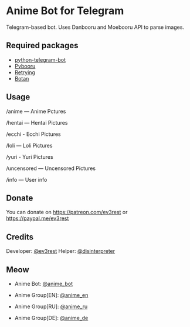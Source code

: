 # Anime Bot for Telegram
Telegram-based bot. Uses Danbooru and Moebooru API to parse images.
## Required packages
- [python-telegram-bot](https://github.com/python-telegram-bot/python-telegram-bot)
- [Pybooru](https://github.com/LuqueDaniel/pybooru)
- [Retrying](https://github.com/rholder/retrying)
- [Botan](https://github.com/botanio/sdk)

## Usage
/anime — Anime Pctures

/hentai — Hentai Pictures

/ecchi - Ecchi Pictures

/loli — Loli Pictures

/yuri - Yuri Pictures

/uncensored — Uncensored Pictures



/info — User info
## Donate
You can donate on https://patreon.com/ev3rest or https://paypal.me/ev3rest
## Credits
Developer: [@ev3rest](https://t.me/ev3rest)
Helper: [@disinterpreter](https://t.me/disinterpreter)

## Meow
- Anime Bot: [@anime_bot](https://t.me/anime_bot)

- Anime Group[EN]: [@anime_en](https://t.me/anime_en)

- Anime Group[RU]: [@anime_ru](https://t.me/anime_ru)

- Anime Group[DE]: [@anime_de](https://t.me/anime_de)
